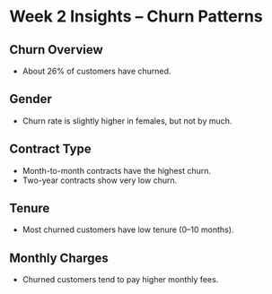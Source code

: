 #  Week 2 Insights – Churn Patterns

## Churn Overview
- About 26% of customers have churned.

## Gender
- Churn rate is slightly higher in females, but not by much.

## Contract Type
- Month-to-month contracts have the highest churn.
- Two-year contracts show very low churn.

## Tenure
- Most churned customers have low tenure (0–10 months).

## Monthly Charges
- Churned customers tend to pay higher monthly fees.
